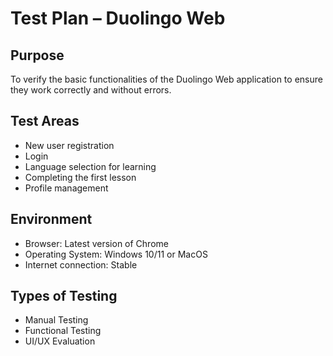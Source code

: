 # Test Plan – Duolingo Web

## Purpose
To verify the basic functionalities of the Duolingo Web application to ensure they work correctly and without errors.

## Test Areas
- New user registration
- Login
- Language selection for learning
- Completing the first lesson
- Profile management

## Environment
- Browser: Latest version of Chrome
- Operating System: Windows 10/11 or MacOS
- Internet connection: Stable

## Types of Testing
- Manual Testing
- Functional Testing
- UI/UX Evaluation

